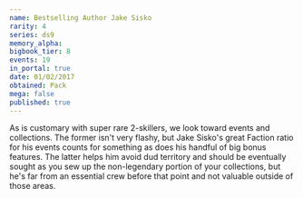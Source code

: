 ```yaml
---
name: Bestselling Author Jake Sisko
rarity: 4
series: ds9
memory_alpha:
bigbook_tier: 8
events: 19
in_portal: true
date: 01/02/2017
obtained: Pack
mega: false
published: true
---
```


As is customary with super rare 2-skillers, we look toward events and collections. The former isn't very flashy, but Jake Sisko's great Faction ratio for his events counts for something as does his handful of big bonus features. The latter helps him avoid dud territory and should be eventually sought as you sew up the non-legendary portion of your collections, but he's far from an essential crew before that point and not valuable outside of those areas.
